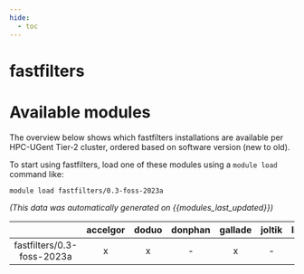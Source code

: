 ```yaml
---
hide:
  - toc
---
```


fastfilters
===========

# Available modules


The overview below shows which fastfilters installations are available per HPC-UGent Tier-2 cluster, ordered based on software version (new to old).

To start using fastfilters, load one of these modules using a `module load` command like:

```shell
module load fastfilters/0.3-foss-2023a
```

*(This data was automatically generated on {{modules_last_updated}})*  

| |accelgor|doduo|donphan|gallade|joltik|litleo|shinx|
| :---: | :---: | :---: | :---: | :---: | :---: | :---: | :---: |
|fastfilters/0.3-foss-2023a|x|x|-|x|-|x|x|
